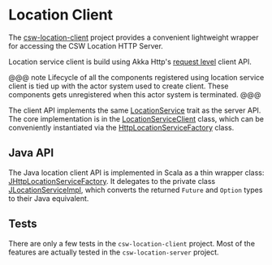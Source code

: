 # Location Client

The [csw-location-client]($github.dir.base_url$/csw-location/csw-location-client) project provides a convenient lightweight wrapper for accessing the CSW Location HTTP Server.

Location service client is build using Akka Http's [request level](https://doc.akka.io/libraries/akka-http/current/client-side/request-level.html) client API.

@@@ note
Lifecycle of all the components registered using location service client is tied up with the actor system used to create client.
These components gets unregistered when this actor system is terminated.
@@@

The client API implements the same [LocationService]($github.base_url$/csw-location/csw-location-api/shared/src/main/scala/csw/location/api/scaladsl/LocationService.scala) trait as the server API.
The core implementation is in the [LocationServiceClient]($github.base_url$/csw-location/csw-location-client/src/main/scala/csw/location/client/scaladsl/HttpLocationServiceFactory.scala) class, which can be conveniently instantiated via the [HttpLocationServiceFactory]($github.base_url$/csw-location/csw-location-client/src/main/scala/csw/location/client/scaladsl/HttpLocationServiceFactory.scala)
class.

## Java API

The Java location client API is implemented in Scala as a thin wrapper class:
[JHttpLocationServiceFactory]($github.base_url$/csw-location/csw-location-client/src/main/scala/csw/location/client/javadsl/JHttpLocationServiceFactory.scala).
It delegates to the private class
[JLocationServiceImpl]($github.base_url$/csw-location/csw-location-client/src/main/scala/csw/location/client/internal/JLocationServiceImpl.scala),
which converts the returned `Future` and `Option` types to their Java equivalent.

## Tests

There are only a few tests in the `csw-location-client` project. Most of the features are actually tested in the `csw-location-server` project.

